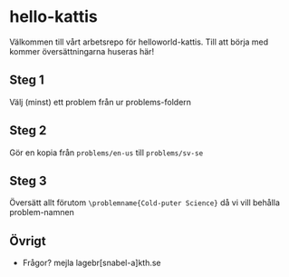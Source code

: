 # hello-kattis
Välkommen till vårt arbetsrepo för helloworld-kattis. Till att börja med kommer översättningarna huseras här!

## Steg 1
Välj (minst) ett problem från ur problems-foldern

## Steg 2
Gör en kopia från `problems/en-us` till `problems/sv-se`

## Steg 3
Översätt allt förutom `\problemname{Cold-puter Science}` då vi vill behålla problem-namnen

## Övrigt
* Frågor? mejla lagebr[snabel-a]kth.se
